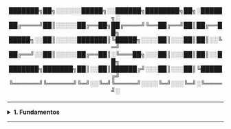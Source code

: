 
<div align="Center"> 
  

<h4>

███████╗██╗░░░░░░█████╗░░██████╗████████╗██╗░█████╗░
██╔════╝██║░░░░░██╔══██╗██╔════╝╚══██╔══╝██║██╔══██╗
█████╗░░██║░░░░░███████║╚█████╗░░░░██║░░░██║██║░░╚═╝
██╔══╝░░██║░░░░░██╔══██║░╚═══██╗░░░██║░░░██║██║░░██╗
███████╗███████╗██║░░██║██████╔╝░░░██║░░░██║╚█████╔╝
╚══════╝╚══════╝╚═╝░░╚═╝╚═════╝░░░░╚═╝░░░╚═╝░╚════╝░
</h4>
</div>

----

<details>
  <summary><b> 1. Fundamentos</b></summary>
<div align="Left"> 
<br>

E1.1 - O que é o "Elastic Stack"?  
 >  Conjunto de ferramentas criadas pela Elastic - visando coleta, armazenamento, busca, análise e visualização de dados;  
 >  Principalmente, dados de logs, métricas e eventos;  
 >  Usado para monitoramento, observabilidade, análise de segurança e business intelligence.   
  
E1.2 - Componentes do Elastic Stack:  
 > - Elasticsearch: Motor de busca e análise de dados - como se fosse um banco de dados orientado a documentos (JSON);  
 > - Logstash: Ferramenta de ETL (Extract, Transform, Load) - coleta os dados das fontes e envia ao Elasticsearch;  
 > - Kibana: Interface de Visualização do Elastic Stack;   
 > - Beats: Agentes que coletam os dados diretamente...  
 >   - Filebeat: Logs;  
 >   - Metricbeat: Métricas;  
 >   - Packetbeat: Rede;  
 >   - Auditbeat: Processos, Auditoria;  
 >   - Heartbeat: Serviços e Tempo de Resposta;  
 >     - Journalbeat: systemd journal (Depreciado).
 > - Elastic APM: Performance de Aplicações;  
 > - Elastic Security: Monitoramento e Análise de Segurança.
  
E1.3 - Diferença entre ELK e EFK  
 > - ELK: Stack com o uso do Logstash - "L" - Pipelines complexos de dados e transformações avançadas (Mais pesado);  
 > - EFK: Stack com o uso do Fluentd - "F" - Fácil integração com Pods e Clusters, usado muito com Containers e Kubernetes (Mais leve).  

E1.4 - Implantação c/ Docker  
 > | Componentes                                                                                                                                                           |
 > |-----------------------------------------------------------------------------------------------------------------------------------------------------------------------|
 > | <a href="https://www.elastic.co/docs/deploy-manage/deploy/self-managed/install-elasticsearch-docker-basic">1. Instalação ElasticSearch</a> | 
 > | <a href="https://www.elastic.co/docs/deploy-manage/deploy/self-managed/install-elasticsearch-docker-basic#run-kibana-docker">2. Instalação Kibana |
 > | <a href="https://www.elastic.co/docs/deploy-manage/deploy/self-managed/install-elasticsearch-docker-basic#_add_more_nodes">3. Adição de Múltiplos Nós |


</div> 
</details>

----
